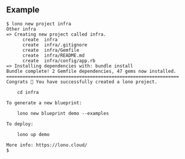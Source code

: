 ## Example

    $ lono new project infra
    Other infra
    => Creating new project called infra.
          create  infra
          create  infra/.gitignore
          create  infra/Gemfile
          create  infra/README.md
          create  infra/config/app.rb
    => Installing dependencies with: bundle install
    Bundle complete! 2 Gemfile dependencies, 47 gems now installed.
    ================================================================
    Congrats 🎉 You have successfully created a lono project.

        cd infra

    To generate a new blueprint:

        lono new blueprint demo --examples

    To deploy:

        lono up demo

    More info: https://lono.cloud/
    $